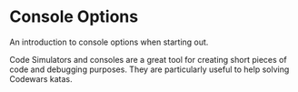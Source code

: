 # Console Options
An introduction to console options when starting out.

Code Simulators and consoles are a great tool for creating short pieces of code and debugging purposes. 
They are particularly useful to help solving Codewars katas.

